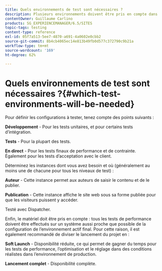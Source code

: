 ```yaml
---
title: Quels environnements de test sont nécessaires ?
description: Plusieurs environnements doivent être pris en compte dans le cadre du test.
contentOwner: Guillaume Carlino
products: SG_EXPERIENCEMANAGER/6.5/SITES
topic-tags: testing
content-type: reference
exl-id: 05f7a513-5ee7-4870-a691-4a0602e0cbb2
source-git-commit: 8b4cb4065ec14e813b49fb0d577c372790c9b21a
workflow-type: tm+mt
source-wordcount: '169'
ht-degree: 62%

---
```


# Quels environnements de test sont nécessaires ?{#which-test-environments-will-be-needed}

Pour définir les configurations à tester, tenez compte des points suivants :

**Développement** - Pour les tests unitaires, et pour certains tests d’intégration.

**Tests** - Pour la plupart des tests.

**En direct** - Pour les tests finaux de performance et de contrainte. Également pour les tests d’acceptation avec le client.

Déterminez les instances dont vous avez besoin et où (généralement au moins une de chacune pour tous les niveaux de test) :

**Auteur** - Cette instance permet aux auteurs de saisir le contenu et de le publier.

**Publication** - Cette instance affiche le site web sous sa forme publiée pour que les visiteurs puissent y accéder.

Testé avec Dispatcher.

Enfin, le matériel doit être pris en compte : tous les tests de performance doivent être effectués sur un système aussi proche que possible de la configuration de l’environnement actif final. Pour cette raison, il est également recommandé de diviser le lancement du projet en :

**Soft Launch** - Disponibilité réduite, ce qui permet de gagner du temps pour les tests de performance, l’optimisation et le réglage dans des conditions réalistes dans l’environnement de production.

**Lancement complet** - Disponibilité complète.
